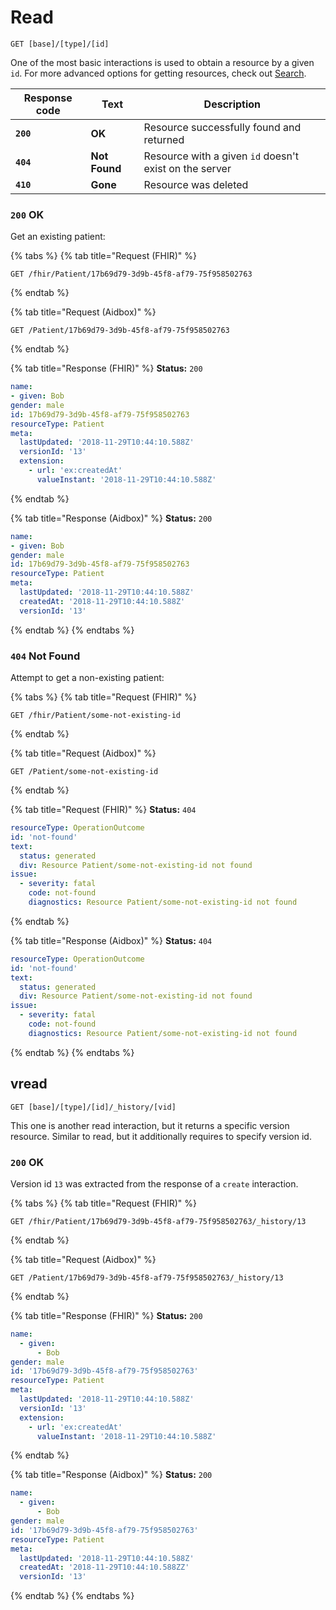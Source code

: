# Read

```
GET [base]/[type]/[id]
```

One of the most basic interactions is used to obtain a resource by a given `id`. For more advanced options for getting resources, check out [Search](../fhir-search/).

| Response code | Text          | Description                                            |
| ------------- | ------------- | ------------------------------------------------------ |
| **`200`**     | **OK**        | Resource successfully found and returned               |
| **`404`**     | **Not Found** | Resource with a given `id` doesn't exist on the server |
| **`410`**     | **Gone**      | Resource was deleted                                   |

### `200` OK

Get an existing patient:

{% tabs %}
{% tab title="Request (FHIR)" %}
```
GET /fhir/Patient/17b69d79-3d9b-45f8-af79-75f958502763
```
{% endtab %}

{% tab title="Request (Aidbox)" %}
```
GET /Patient/17b69d79-3d9b-45f8-af79-75f958502763
```
{% endtab %}

{% tab title="Response (FHIR)" %}
**Status:** `200`

```yaml
name:
- given: Bob
gender: male
id: 17b69d79-3d9b-45f8-af79-75f958502763
resourceType: Patient
meta:
  lastUpdated: '2018-11-29T10:44:10.588Z'
  versionId: '13'
  extension:
    - url: 'ex:createdAt'
      valueInstant: '2018-11-29T10:44:10.588Z'
```
{% endtab %}

{% tab title="Response (Aidbox)" %}
**Status:** `200`

```yaml
name:
- given: Bob
gender: male
id: 17b69d79-3d9b-45f8-af79-75f958502763
resourceType: Patient
meta:
  lastUpdated: '2018-11-29T10:44:10.588Z'
  createdAt: '2018-11-29T10:44:10.588Z'
  versionId: '13'
```
{% endtab %}
{% endtabs %}

### `404` Not Found

Attempt to get a non-existing patient:

{% tabs %}
{% tab title="Request (FHIR)" %}
```
GET /fhir/Patient/some-not-existing-id
```
{% endtab %}

{% tab title="Request (Aidbox)" %}
```
GET /Patient/some-not-existing-id
```
{% endtab %}

{% tab title="Request (FHIR)" %}
**Status:** `404`

```yaml
resourceType: OperationOutcome
id: 'not-found'
text:
  status: generated
  div: Resource Patient/some-not-existing-id not found
issue:
  - severity: fatal
    code: not-found
    diagnostics: Resource Patient/some-not-existing-id not found
```
{% endtab %}

{% tab title="Response (Aidbox)" %}
**Status:** `404`

```yaml
resourceType: OperationOutcome
id: 'not-found'
text:
  status: generated
  div: Resource Patient/some-not-existing-id not found
issue:
  - severity: fatal
    code: not-found
    diagnostics: Resource Patient/some-not-existing-id not found
```
{% endtab %}
{% endtabs %}

## vread

```
GET [base]/[type]/[id]/_history/[vid]
```

This one is another read interaction, but it returns a specific version resource. Similar to read, but it additionally requires to specify version id.

### `200` OK

Version id `13` was extracted from the response of a `create` interaction.

{% tabs %}
{% tab title="Request (FHIR)" %}
```
GET /fhir/Patient/17b69d79-3d9b-45f8-af79-75f958502763/_history/13
```
{% endtab %}

{% tab title="Request (Aidbox)" %}
```
GET /Patient/17b69d79-3d9b-45f8-af79-75f958502763/_history/13
```
{% endtab %}

{% tab title="Response (FHIR)" %}
**Status:** `200`

```yaml
name:
  - given:
      - Bob
gender: male
id: '17b69d79-3d9b-45f8-af79-75f958502763'
resourceType: Patient
meta:
  lastUpdated: '2018-11-29T10:44:10.588Z'
  versionId: '13'
  extension:
    - url: 'ex:createdAt'
      valueInstant: '2018-11-29T10:44:10.588Z'
```
{% endtab %}

{% tab title="Response (Aidbox)" %}
**Status:** `200`

```yaml
name:
  - given:
      - Bob
gender: male
id: '17b69d79-3d9b-45f8-af79-75f958502763'
resourceType: Patient
meta:
  lastUpdated: '2018-11-29T10:44:10.588Z'
  createdAt: '2018-11-29T10:44:10.588ZZ'
  versionId: '13'
```
{% endtab %}
{% endtabs %}
